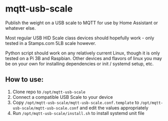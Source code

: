 # mqtt-usb-scale
Publish the weight on a USB scale to MQTT for use by Home Assistant or whatever else.

Most regular USB HID Scale class devices should hopefully work - only tested in a Stamps.com 5LB scale however.

Python script should work on any relatively current Linux, though it is only tested on a Pi 3B and Raspbian. Other devices and flavors of linux you may be on your own for installing dependencies or init / systemd setup, etc.

## How to use:
1) Clone repo to `/opt/mqtt-usb-scale`
2) Connect a compatible USB Scale to your device
3) Copy `/opt/mqtt-usb-scale/mqtt-usb-scale.conf.template` to `/opt/mqtt-usb-scale/mqtt-usb-scale.conf` and edit the values appropriately
4) Run `/opt/mqtt-usb-scale/install.sh` to install systemd unit file
